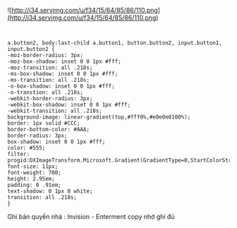 ![http://i34.servimg.com/u/f34/15/64/85/86/110.png](http://i34.servimg.com/u/f34/15/64/85/86/110.png)

```


a.button2, body:last-child a.button1, button.button2, input.button1, input.button2 {
-moz-border-radius: 3px;
-moz-box-shadow: inset 0 0 1px #fff;
-moz-transition: all .218s;
-ms-box-shadow: inset 0 0 1px #fff;
-ms-transition: all .218s;
-o-box-shadow: inset 0 0 1px #fff;
-o-transtion: all .218s;
-webkit-border-radius: 3px;
-webkit-box-shadow: inset 0 0 1px #fff;
-webkit-transition: all .218s;
background-image: linear-gradient(top,#fff0%,#e0e0e0100%);
border: 1px solid #CCC;
border-bottom-color: #AAA;
border-radius: 3px;
box-shadow: inset 0 0 1px #fff;
color: #555;
filter: progid:DXImageTransform.Microsoft.Gradient(GradientType=0,StartColorStr=#ffffff,EndColorStr=#e0e0e0);
font-size: 11px;
font-weight: 700;
height: 2.95em;
padding: 0 .91em;
text-shadow: 0 1px 0 white;
transition: all .218s;
}
```


Ghi bản quyền nhá : Invision - Enterment copy nhớ ghi đủ